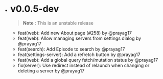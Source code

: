 - # v0.0.5-dev
    > **Note** : This is an unstable release
    - feat(web): Add new About page (#258) by @prayag17
    - feat(web): Allow managing servers from settings dialog by @prayag17
    - feat(search): Add Episode to search by @prayag17
    - feat(settings-server): Add a refretch button by @prayag17
    - feat(web): Add a global query fetch/mutation status by @prayag17
    - fix(server): Use redirect instead of relaunch when changing or deleting a server by @prayag17